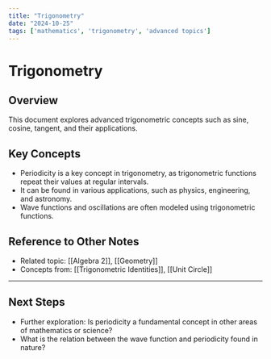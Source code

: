 ```yaml
---
title: "Trigonometry"
date: "2024-10-25"
tags: ['mathematics', 'trigonometry', 'advanced topics']
---
```


# Trigonometry

## Overview

This document explores advanced trigonometric concepts such as sine, cosine, tangent, and their applications.

## Key Concepts

- Periodicity is a key concept in trigonometry, as trigonometric functions repeat their values at regular intervals.
- It can be found in various applications, such as physics, engineering, and astronomy.
- Wave functions and oscillations are often modeled using trigonometric functions.
  
## Reference to Other Notes

- Related topic: [[Algebra 2]], [[Geometry]]
- Concepts from: [[Trigonometric Identities]], [[Unit Circle]]
---

## Next Steps

- Further exploration: Is periodicity a fundamental concept in other areas of mathematics or science?
- What is the relation between the wave function and periodicity found in nature?
